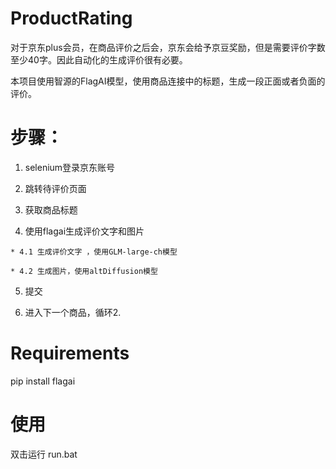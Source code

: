 # ProductRating

对于京东plus会员，在商品评价之后会，京东会给予京豆奖励，但是需要评价字数至少40字。因此自动化的生成评价很有必要。

本项目使用智源的FlagAI模型，使用商品连接中的标题，生成一段正面或者负面的评价。

# 步骤：

  1. selenium登录京东账号 

  2. 跳转待评价页面 

  3. 获取商品标题 

  4. 使用flagai生成评价文字和图片 
  
    * 4.1 生成评价文字 ，使用GLM-large-ch模型
    
    * 4.2 生成图片，使用altDiffusion模型
    
  5. 提交 

  6. 进入下一个商品，循环2.


# Requirements 

pip install flagai

# 使用
双击运行 run.bat
